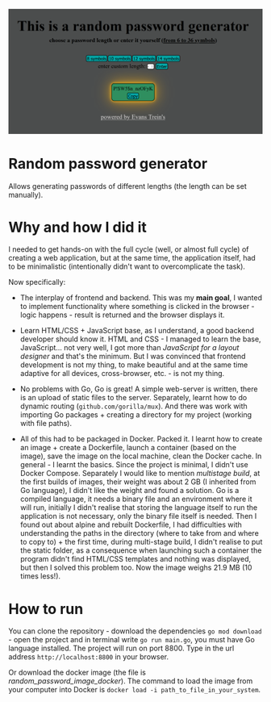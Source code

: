 ![](screenshot.png)

# Random password generator
Allows generating passwords of different lengths (the length can be set manually).

# Why and how I did it
I needed to get hands-on with the full cycle (well, or almost full cycle) of creating a web application, but at the same time, the application itself, had to be minimalistic (intentionally didn't want to overcomplicate the task). 

Now specifically:

* The interplay of frontend and backend. This was my **main goal**, I wanted to implement functionality where something is clicked in the browser - logic happens - result is returned and the browser displays it. 

* Learn HTML/CSS + JavaScript base, as I understand, a good backend developer should know it. HTML and CSS - I managed to learn the base, JavaScript... not very well, I got more than *JavaScript for a layout designer* and that's the minimum. But I was convinced that frontend development is not my thing, to make beautiful and at the same time adaptive for all devices, cross-browser, etc. - is not my thing. 

* No problems with Go, Go is great! A simple web-server is written, there is an upload of static files to the server. Separately, learnt how to do dynamic routing (`github.com/gorilla/mux`). And there was work with importing Go packages + creating a directory for my project (working with file paths).

* All of this had to be packaged in Docker. Packed it. I learnt how to create an image + create a Dockerfile, launch a container (based on the image), save the image on the local machine, clean the Docker cache. In general - I learnt the basics. Since the project is minimal, I didn't use Docker Compose. Separately I would like to mention *multistage build*, at the first builds of images, their weight was about 2 GB (I inherited from Go language), I didn't like the weight and found a solution. Go is a compiled language, it needs a binary file and an environment where it will run, initially I didn't realise that storing the language itself to run the application is not necessary, only the binary file itself is needed. Then I found out about alpine and rebuilt Dockerfile, I had difficulties with understanding the paths in the directory (where to take from and where to copy to) + the first time, during multi-stage build, I didn't realise to put the static folder, as a consequence when launching such a container the program didn't find HTML/CSS templates and nothing was displayed, but then I solved this problem too. Now the image weighs 21.9 MB (10 times less!). 

# How to run
You can clone the repository - download the dependencies `go mod download` - open the project and in terminal write `go run main.go`, you must have Go language installed. The project will run on port 8800. Type in the url address `http://localhost:8800` in your browser.

Or download the docker image (the file is *random_password_image_docker*). The command to load the image from your computer into Docker is `docker load -i path_to_file_in_your_system`. 